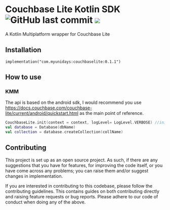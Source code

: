 <h1 align="left">Couchbase Lite Kotlin SDK
<img alt="GitHub last commit" src="https://img.shields.io/github/last-commit/MyUNiDAYS/couchbaselite-kotlin-sdk?style=flat-square"> <a href="https://git.live"><img src="https://img.shields.io/badge/collaborate-on%20gitlive-blueviolet?style=flat-square"></a>
</h1>

A Kotlin Multiplatform wrapper for Couchbase Lite

## Installation

```
implementation("com.myunidays:couchbaselite:0.1.1")
```


## How to use

### KMM

The api is based on the android sdk, I would recommend you use https://docs.couchbase.com/couchbase-lite/current/android/quickstart.html as the main point of reference.

```kotlin
CouchbaseLite.init(context = context, logLevel= LogLevel.VERBOSE) //initialise for android use Context for ios use null or NSBundle
val database = Database(dbName)
val collection = database.createCollection(collName)
```

## Contributing

This project is set up as an open source project. As such, if there are any suggestions that you have for features, for improving the code itself, or you have come across any problems; you can raise them and/or suggest changes in implementation.

If you are interested in contributing to this codebase, please follow the contributing guidelines. This contains guides on both contributing directly and raising feature requests or bug reports. Please adhere to our code of conduct when doing any of the above.
